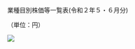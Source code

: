 業種目別株価等一覧表(令和２年５・６月分)

（単位：円）

![](https://www.nta.go.jp/tmp/96f9ae02-4b1b-4229-a77e-fb9817659c82/images/a4a58508c17a94526d873cf7bc57bccca56ddc8f0eaeb9febdf130180f139c27.jpg)